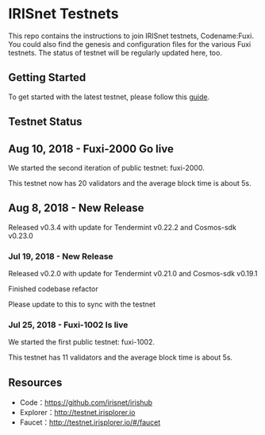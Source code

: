 
# IRISnet Testnets

This repo contains the instructions to join IRISnet testnets, Codename:Fuxi. You could also find the genesis and configuration files for the various Fuxi testnets. The status of testnet will be regularly updated here, too. 

## Getting Started

To get started with the latest testnet, please follow this [guide](https://github.com/kidinamoto01/testnets-1/tree/master/testnets/docs).

## Testnet Status

## Aug 10, 2018 - Fuxi-2000 Go live

We started the second iteration of public testnet: fuxi-2000.

This testnet now has 20 validators and the average block time is about 5s. 


## Aug 8, 2018 - New Release

Released v0.3.4 with update for Tendermint v0.22.2 and Cosmos-sdk v0.23.0

### Jul 19, 2018 - New Release

Released v0.2.0 with update for Tendermint v0.21.0 and Cosmos-sdk v0.19.1

Finished codebase refactor 

Please update to this to sync with the testnet

### Jul 25, 2018 - Fuxi-1002 Is live

We started the first public testnet: fuxi-1002.

This testnet has 11 validators and the average block time is about 5s. 


## Resources

* Code：https://github.com/irisnet/irishub
* Explorer：http://testnet.irisplorer.io 
* Faucet：http://testnet.irisplorer.io/#/faucet

